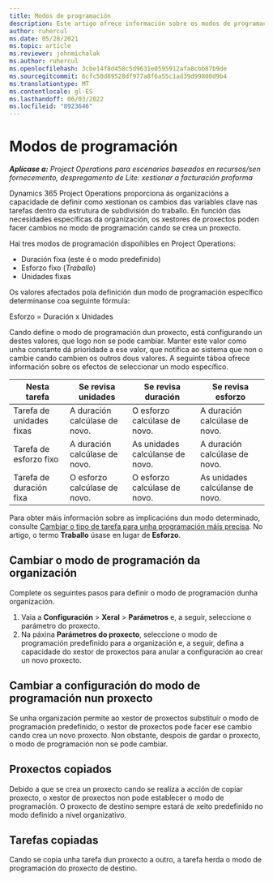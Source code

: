 ```yaml
---
title: Modos de programación
description: Este artigo ofrece información sobre os modos de programación.
author: ruhercul
ms.date: 05/28/2021
ms.topic: article
ms.reviewer: johnmichalak
ms.author: ruhercul
ms.openlocfilehash: 3cbe14f8d458c5d9631e0595912afa8cbb87b9de
ms.sourcegitcommit: 6cfc50d89528df977a8f6a55c1ad39d99800d9b4
ms.translationtype: MT
ms.contentlocale: gl-ES
ms.lasthandoff: 06/03/2022
ms.locfileid: "8923646"
---
```

# <a name="scheduling-modes"></a>Modos de programación

_**Aplícase a:** Project Operations para escenarios baseados en recursos/sen fornecemento, despregamento de Lite: xestionar a facturación proforma_


Dynamics 365 Project Operations proporciona ás organizacións a capacidade de definir como xestionan os cambios das variables clave nas tarefas dentro da estrutura de subdivisión do traballo. En función das necesidades específicas da organización, os xestores de proxectos poden facer cambios no modo de programación cando se crea un proxecto.

Hai tres modos de programación dispoñibles en Project Operations:

  - Duración fixa (este é o modo predefinido)
  - Esforzo fixo (*Traballo*)
  - Unidades fixas

Os valores afectados pola definición dun modo de programación específico determínanse coa seguinte fórmula:

  Esforzo = Duración x Unidades

Cando define o modo de programación dun proxecto, está configurando un destes valores, que logo non se pode cambiar. Manter este valor como unha constante dá prioridade a ese valor, que notifica ao sistema que non o cambie cando cambien os outros dous valores. A seguinte táboa ofrece información sobre os efectos de seleccionar un modo específico.

| **Nesta tarefa**             | **Se revisa unidades**   | **Se revisa duración** | **Se revisa esforzo**  |
|----------------------|---------------------------|----------------------------|---------------------------|
| Tarefa de unidades fixas     | A duración calcúlase de novo. | O esforzo calcúlase de novo.    | A duración calcúlase de novo. |
| Tarefa de esforzo fixo    | A duración calcúlase de novo. | As unidades calcúlanse de novo.    | A duración calcúlase de novo. |
| Tarefa de duración fixa  | O esforzo calcúlase de novo.   | O esforzo calcúlase de novo.    | As unidades calcúlanse de novo.   |

Para obter máis información sobre as implicacións dun modo determinado, consulte [Cambiar o tipo de tarefa para unha programación máis precisa](https://support.microsoft.com/en-us/office/change-the-task-type-for-more-accurate-scheduling-b0b969ad-45bc-4e9e-8967-435587548a72). No artigo, o termo **Traballo** úsase en lugar de **Esforzo**.

## <a name="change-the-organizations-scheduling-mode"></a>Cambiar o modo de programación da organización

Complete os seguintes pasos para definir o modo de programación dunha organización.

1. Vaia a **Configuración** \> **Xeral** \> **Parámetros** e, a seguir, seleccione o parámetro do proxecto. 
2. Na páxina **Parámetros do proxecto**, seleccione o modo de programación predefinido para a organización e, a seguir, defina a capacidade do xestor de proxectos para anular a configuración ao crear un novo proxecto.

## <a name="change-the-scheduling-mode-setting-on-a-project"></a>Cambiar a configuración do modo de programación nun proxecto

Se unha organización permite ao xestor de proxectos substituír o modo de programación predefinido, o xestor de proxectos pode facer ese cambio cando crea un novo proxecto. Non obstante, despois de gardar o proxecto, o modo de programación non se pode cambiar.

## <a name="copied-projects"></a>Proxectos copiados

Debido a que se crea un proxecto cando se realiza a acción de copiar proxecto, o xestor de proxectos non pode establecer o modo de programación. O proxecto de destino sempre estará de xeito predefinido no modo definido a nivel organizativo.

## <a name="copied-tasks"></a>Tarefas copiadas

Cando se copia unha tarefa dun proxecto a outro, a tarefa herda o modo de programación do proxecto de destino.
